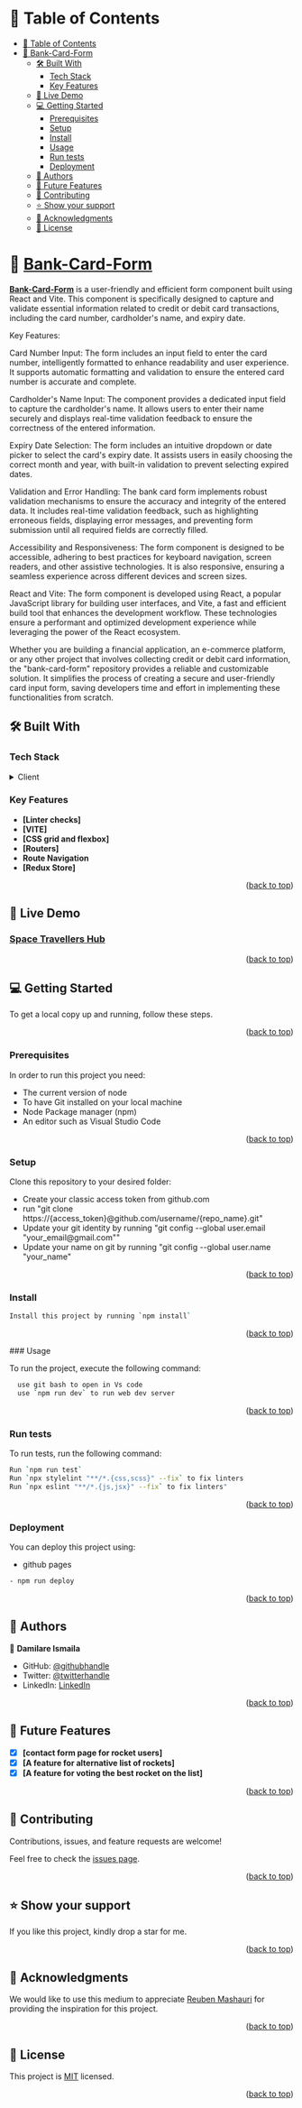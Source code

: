 <a name="readme-top"></a>

<!-- TABLE OF CONTENTS -->

# 📗 Table of Contents

- [📗 Table of Contents](#-table-of-contents)
- [📖 Bank-Card-Form](#-Bank-Card-Form-)
  - [🛠 Built With ](#-built-with-)
    - [Tech Stack ](#tech-stack-)
    - [Key Features ](#key-features-)
  - [🚀 Live Demo ](#-live-demo-)
  - [💻 Getting Started ](#-getting-started-)
    - [Prerequisites](#prerequisites)
    - [Setup](#setup)
    - [Install](#install)
    - [Usage ](#usage-)
    - [Run tests ](#run-tests-)
    - [Deployment ](#deployment-)
  - [👥 Authors ](#-authors-)
  - [🔭 Future Features ](#-future-features-)
  - [🤝 Contributing ](#-contributing-)
  - [⭐️ Show your support ](#️-show-your-support-)
  - [🙏 Acknowledgments ](#-acknowledgments-)
  - [📝 License ](#-license-)

<!-- PROJECT DESCRIPTION -->

# 📖 [Bank-Card-Form](https://Bank-Card-Form.onrender.com) <a name="about-project"></a>

**[Bank-Card-Form](https://Bank-Card-Form.onrender.com)** is a user-friendly and efficient form component built using React and Vite. This component is specifically designed to capture and validate essential information related to credit or debit card transactions, including the card number, cardholder's name, and expiry date.

Key Features:

Card Number Input: The form includes an input field to enter the card number, intelligently formatted to enhance readability and user experience. It supports automatic formatting and validation to ensure the entered card number is accurate and complete.

Cardholder's Name Input: The component provides a dedicated input field to capture the cardholder's name. It allows users to enter their name securely and displays real-time validation feedback to ensure the correctness of the entered information.

Expiry Date Selection: The form includes an intuitive dropdown or date picker to select the card's expiry date. It assists users in easily choosing the correct month and year, with built-in validation to prevent selecting expired dates.

Validation and Error Handling: The bank card form implements robust validation mechanisms to ensure the accuracy and integrity of the entered data. It includes real-time validation feedback, such as highlighting erroneous fields, displaying error messages, and preventing form submission until all required fields are correctly filled.

Accessibility and Responsiveness: The form component is designed to be accessible, adhering to best practices for keyboard navigation, screen readers, and other assistive technologies. It is also responsive, ensuring a seamless experience across different devices and screen sizes.

React and Vite: The form component is developed using React, a popular JavaScript library for building user interfaces, and Vite, a fast and efficient build tool that enhances the development workflow. These technologies ensure a performant and optimized development experience while leveraging the power of the React ecosystem.

Whether you are building a financial application, an e-commerce platform, or any other project that involves collecting credit or debit card information, the "bank-card-form" repository provides a reliable and customizable solution. It simplifies the process of creating a secure and user-friendly card input form, saving developers time and effort in implementing these functionalities from scratch.

## 🛠 Built With <a name="built-with"></a>

### Tech Stack <a name="tech-stack"></a>

<details>
  <summary>Client</summary>
  <ul>
    <li>HTML</li>
    <li>CSS</li>
    <li>JAVASCRIPT</li>
    <li>React</li>
    <li>Redux</li>
  </ul>
</details>

<!-- Features -->

### Key Features <a name="key-features"></a>

- **[Linter checks]**
- **[VITE]**
- **[CSS grid and flexbox]**
- **[Routers]**
- **Route Navigation**
- **[Redux Store]**


<p align="right">(<a href="#readme-top">back to top</a>)</p>

<!-- LIVE DEMO -->

## 🚀 Live Demo <a name="live-demo"></a>

### [Space Travellers Hub](https://Bank-Card-Form.onrender.com)

<p align="right">(<a href="#readme-top">back to top</a>)</p>

<!-- GETTING STARTED -->

## 💻 Getting Started <a name="getting-started"></a>

To get a local copy up and running, follow these steps.

<p align="right">(<a href="#readme-top">back to top</a>)</p>

### Prerequisites

In order to run this project you need:

<ul>
    <li>The current version of node</li>
    <li>To have Git installed on your local machine</li>
    <li>Node Package manager (npm) </li>
    <li>An editor such as Visual Studio Code</li>
  </ul>
  
<p align="right">(<a href="#readme-top">back to top</a>)</p>

### Setup

Clone this repository to your desired folder:

<ul>
    <li>Create your classic access token from github.com</li>
    <li>run "git clone https://{access_token}@github.com/username/{repo_name}.git"</li>
    <li>Update your git identity by running "git config --global user.email "your_email@gmail.com""</li>
    <li>Update your name on git by running "git config --global user.name "your_name"</li>
  </ul>
  
  <p align="right">(<a href="#readme-top">back to top</a>)</p>

### Install
```sh
Install this project by running `npm install`
```

<p align="right">(<a href="#readme-top">back to top</a>)</p>
### Usage <a name="usage"></a>

To run the project, execute the following command:

```sh
  use git bash to open in Vs code
  use `npm run dev` to run web dev server
```

<p align="right">(<a href="#readme-top">back to top</a>)</p>

### Run tests <a name="run-tests"></a>

To run tests, run the following command:

```sh
Run `npm run test`
Run `npx stylelint "**/*.{css,scss}" --fix` to fix linters
Run `npx eslint "**/*.{js,jsx}" --fix` to fix linters"
```

<p align="right">(<a href="#readme-top">back to top</a>)</p>

### Deployment <a name="triangular_flag_on_post-deployment"></a>

You can deploy this project using:

- github pages
```sh
- npm run deploy
```

<p align="right">(<a href="#readme-top">back to top</a>)</p>

<!-- AUTHOR -->

## 👥 Authors <a name="authors"></a>

👤 **Damilare Ismaila**

- GitHub: [@githubhandle](https://github.com/Bestbynature)
- Twitter: [@twitterhandle](https://twitter.com/Dammybest)
- LinkedIn: [LinkedIn](https://www.linkedin.com/in/damilareismailabestbynature/)


<p align="right">(<a href="#readme-top">back to top</a>)</p>

<!-- FUTURE FEATURES -->

## 🔭 Future Features <a name="future-features"></a>

- [x] **[contact form page for rocket users]**
- [x] **[A feature for alternative list of rockets]**
- [x] **[A feature for voting the best rocket on the list]**

<p align="right">(<a href="#readme-top">back to top</a>)</p>

<!-- CONTRIBUTING -->

## 🤝 Contributing <a name="contributing"></a>

Contributions, issues, and feature requests are welcome!

Feel free to check the [issues page](../../issues/).

<p align="right">(<a href="#readme-top">back to top</a>)</p>

<!-- SUPPORT -->

## ⭐️ Show your support <a name="support"></a>

If you like this project, kindly drop a star for me.

<p align="right">(<a href="#readme-top">back to top</a>)</p>

<!-- ACKNOWLEDGEMENTS -->

## 🙏 Acknowledgments <a name="acknowledgements"></a>

We would like to use this medium to appreciate [Reuben Mashauri](https://www.linkedin.com/in/reuben-mashauri-2601041a9/) for providing the inspiration for this project.

<p align="right">(<a href="#readme-top">back to top</a>)</p>

<!-- LICENSE -->

## 📝 License <a name="license"></a>

This project is [MIT](./LICENSE) licensed.

<p align="right">(<a href="#readme-top">back to top</a>)</p>
